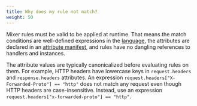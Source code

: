```yaml
---
title: Why does my rule not match?
weight: 50
---
```


Mixer rules must be valid to be applied at runtime. That means the match
conditions are well-defined expressions in the
[language](/docs/reference/config/mixer/expression-language), the attributes
are declared in an [attribute
manifest](/docs/reference/config/mixer/attribute-vocabulary), and rules have no
dangling references to handlers and instances.

The attribute values are typically canonicalized before evaluating rules on
them. For example, HTTP headers have lowercase keys in `request.headers` and
`response.headers` attributes. An expression
`request.headers["X-Forwarded-Proto"] == "http"` does not match any request
even though HTTP headers are case-insensitive. Instead, use an expression
`request.headers["x-forwarded-proto"] == "http"`.
